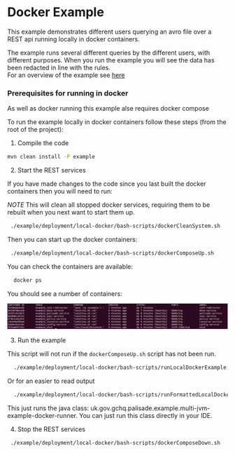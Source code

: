 # Docker Example

This example demonstrates different users querying an avro file over a REST api running locally in docker containers.

The example runs several different queries by the different users, with different purposes. When you run the example you will see the data has been redacted in line with the rules.  
For an overview of the example see [here](../../README.md)

### Prerequisites for running in docker 
As well as docker running this example alse requires docker compose

To run the example locally in docker containers follow these steps (from the root of the project):

1. Compile the code
```bash
mvn clean install -P example
```

2. Start the REST services

If you have made changes to the code since you last built the docker containers then you will need to run:

*NOTE* This will clean all stopped docker services, requiring them to be rebuilt when you next want to start them up. 
```bash
 ./example/deployment/local-docker/bash-scripts/dockerCleanSystem.sh
```

Then you can start up the docker containers:
```bash
 ./example/deployment/local-docker/bash-scripts/dockerComposeUp.sh
```

You can check the containers are available:

```bash
  docker ps
```

You should see a number of containers:

![Output from docker ps](./DockerPSScreenshot.png?raw=true "Output from docker ps")


3. Run the example

This script will not run if the `dockerComposeUp.sh` script has not been run.

```bash
  ./example/deployment/local-docker/bash-scripts/runLocalDockerExample.sh
```
   Or for an easier to read output
```bash
  ./example/deployment/local-docker/bash-scripts/runFormattedLocalDockerExample.sh
```  

This just runs the java class: uk.gov.gchq.palisade.example.multi-jvm-example-docker-runner. You can just run this class directly in your IDE.

4. Stop the REST services


```bash
 ./example/deployment/local-docker/bash-scripts/dockerComposeDown.sh
```
